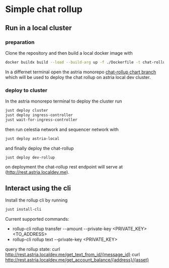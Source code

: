# Simple chat rollup 

## Run in a local cluster
### preparation
Clone the repository and then build a local docker image with
```sh
docker buildx build --load --build-arg up -f ./Dockerfile -t chat-rollup:local-v0.0.1
```
In a differnet terminal open the astria monorepo [chat-rollup chart branch](https://github.com/astriaorg/astria/tree/quasystaty1/chat-rollup/oracle-chart-connection) which will be used to deploy the chat rollup on astria local dev cluster.

### deploy to cluster
In the astria monorepo terminal to deploy the cluster run
```sh
just deploy cluster
just deploy ingress-controller
just wait-for-ingress-controller
```
then run celestia network and sequencer network with
```sh
just deploy astria-local
```
and finally deploy the chat-rollup
```sh
just deploy dev-rollup
```
on deployment the chat-rollup rest endpoint will serve at (http://rest.astria.localdev.me).

## Interact using the cli
Install the rollup cli by running 
```sh
just install-cli
```
Current supported commands:
- rollup-cli rollup transfer --amount <AMOUNT> --private-key <PRIVATE_KEY> <TO_ADDRESS>
- rollup-cli rollup text --private-key <PRIVATE_KEY> <TEXT>

query the rollup state:
curl http://rest.astria.localdev.me/get_text_from_id/{message_id}
curl http://rest.astria.localdev.me/get_account_balance/{address}/{asset}
